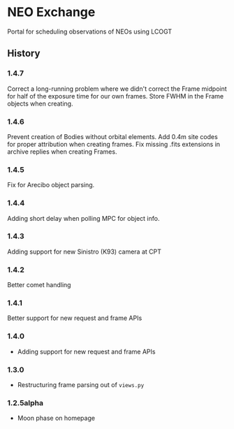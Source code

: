 # NEO Exchange

Portal for scheduling observations of NEOs using LCOGT

## History

### 1.4.7
Correct a long-running problem where we didn't correct the Frame midpoint for
half of the exposure time for our own frames. Store FWHM in the Frame objects
when creating.

### 1.4.6
Prevent creation of Bodies without orbital elements. Add 0.4m site codes for
proper attribution when creating frames. Fix missing .fits extensions in archive
replies when creating Frames.

### 1.4.5
Fix for Arecibo object parsing.

### 1.4.4
Adding short delay when polling MPC for object info.

### 1.4.3
Adding support for new Sinistro (K93) camera at CPT

### 1.4.2
Better comet handling

### 1.4.1
Better support for new request and frame APIs

### 1.4.0
- Adding support for new request and frame APIs

### 1.3.0
- Restructuring frame parsing out of `views.py`

### 1.2.5alpha
- Moon phase on homepage
